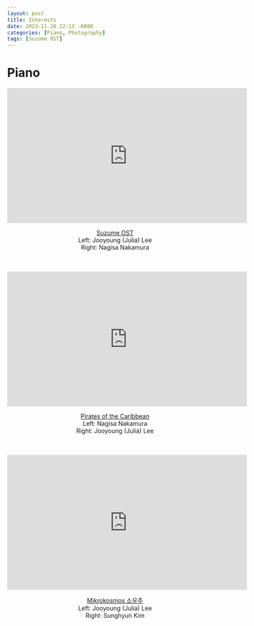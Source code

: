 ```yaml
---
layout: post
title: Interests
date: 2023-11-28 22:13 -0800
categories: [Piano, Photography]
tags: [Suzume OST]
---
```

# Piano
<div style="text-align:center;">
  <iframe width="560" height="315" src="https://www.youtube.com/embed/nGdU0ipazQA?si=q5bPRLheyBya19ua" title="YouTube video player" frameborder="0" allow="accelerometer; autoplay; clipboard-write; encrypted-media; gyroscope; picture-in-picture" allowfullscreen></iframe> <br>

  <a href="https://youtu.be/nGdU0ipazQA">Suzume OST</a> <br>
  Left: Jooyoung (Julia) Lee <br>
  Right: Nagisa Nakamura <br><br><br>

  <iframe width="560" height="315" src="https://www.youtube.com/embed/RTRvrRRkUOk?si=ea3zjOC7xKpUTuqO" title="YouTube video player" frameborder="0" allow="accelerometer; autoplay; clipboard-write; encrypted-media; gyroscope; picture-in-picture; web-share" allowfullscreen></iframe> <br>

  <a href="https://youtube.com/shorts/RTRvrRRkUOk">Pirates of the Caribbean</a> <br>
  Left: Nagisa Nakamura <br>
  Right: Jooyoung (Julia) Lee <br><br><br>

  <iframe width="560" height="315" src="https://www.youtube.com/embed/hQoicvqabnY?si=Snq23vkB3sDa2tYi" title="YouTube video player" frameborder="0" allow="accelerometer; autoplay; clipboard-write; encrypted-media; gyroscope; picture-in-picture; web-share" allowfullscreen></iframe> <br>

  <a href="https://youtube.com/shorts/hQoicvqabnY?feature=share">Mikrokosmos 소우주</a> <br>
  Left: Jooyoung (Julia) Lee<br>
  Right: Sunghyun Kim <br><br><br>
</div>